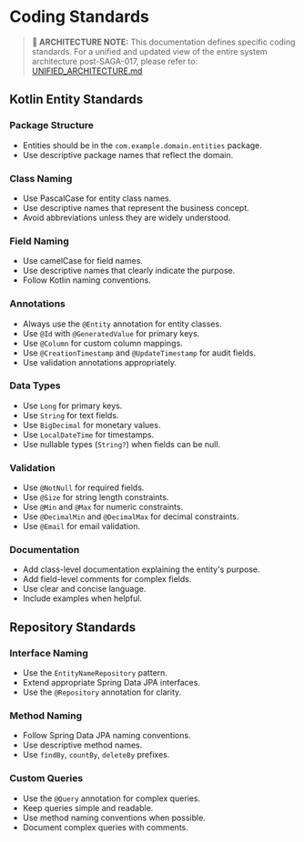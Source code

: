 # Coding Standards

> **📌 ARCHITECTURE NOTE:** This documentation defines specific coding standards. For a unified and updated view of the entire system architecture post-SAGA-017, please refer to: [UNIFIED_ARCHITECTURE.md](./UNIFIED_ARCHITECTURE.md)

## Kotlin Entity Standards

### Package Structure
- Entities should be in the `com.example.domain.entities` package.
- Use descriptive package names that reflect the domain.

### Class Naming
- Use PascalCase for entity class names.
- Use descriptive names that represent the business concept.
- Avoid abbreviations unless they are widely understood.

### Field Naming
- Use camelCase for field names.
- Use descriptive names that clearly indicate the purpose.
- Follow Kotlin naming conventions.

### Annotations
- Always use the `@Entity` annotation for entity classes.
- Use `@Id` with `@GeneratedValue` for primary keys.
- Use `@Column` for custom column mappings.
- Use `@CreationTimestamp` and `@UpdateTimestamp` for audit fields.
- Use validation annotations appropriately.

### Data Types
- Use `Long` for primary keys.
- Use `String` for text fields.
- Use `BigDecimal` for monetary values.
- Use `LocalDateTime` for timestamps.
- Use nullable types (`String?`) when fields can be null.

### Validation
- Use `@NotNull` for required fields.
- Use `@Size` for string length constraints.
- Use `@Min` and `@Max` for numeric constraints.
- Use `@DecimalMin` and `@DecimalMax` for decimal constraints.
- Use `@Email` for email validation.

### Documentation
- Add class-level documentation explaining the entity's purpose.
- Add field-level comments for complex fields.
- Use clear and concise language.
- Include examples when helpful.

## Repository Standards

### Interface Naming
- Use the `EntityNameRepository` pattern.
- Extend appropriate Spring Data JPA interfaces.
- Use the `@Repository` annotation for clarity.

### Method Naming
- Follow Spring Data JPA naming conventions.
- Use descriptive method names.
- Use `findBy`, `countBy`, `deleteBy` prefixes.

### Custom Queries
- Use the `@Query` annotation for complex queries.
- Keep queries simple and readable.
- Use method naming conventions when possible.
- Document complex queries with comments.